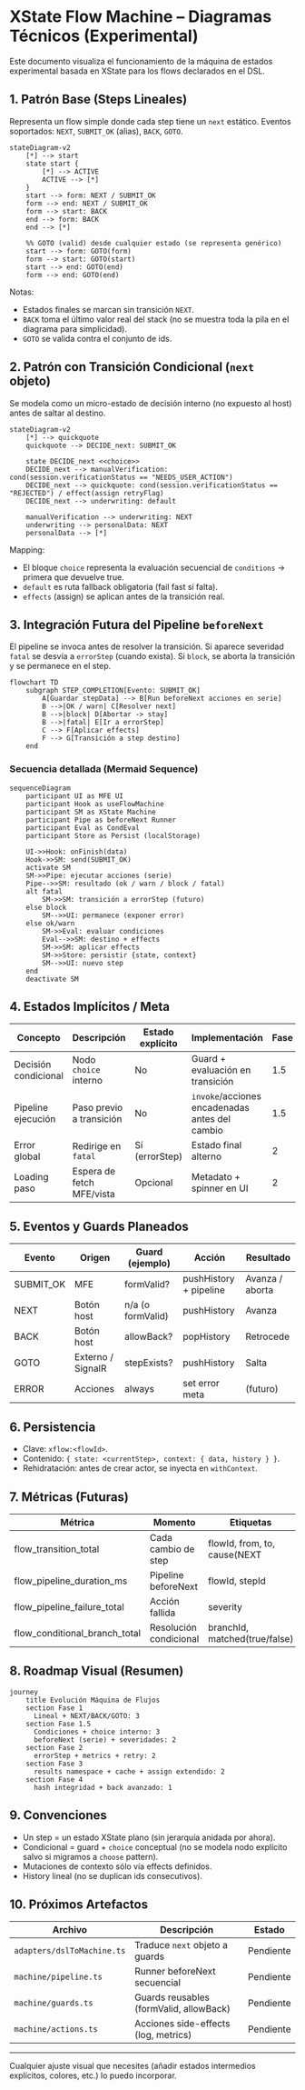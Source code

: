 # XState Flow Machine – Diagramas Técnicos (Experimental)

Este documento visualiza el funcionamiento de la máquina de estados experimental basada en XState para los flows declarados en el DSL.

## 1. Patrón Base (Steps Lineales)
Representa un flow simple donde cada step tiene un `next` estático. Eventos soportados: `NEXT`, `SUBMIT_OK` (alias), `BACK`, `GOTO`.

```mermaid
stateDiagram-v2
    [*] --> start
    state start {
        [*] --> ACTIVE
        ACTIVE --> [*]
    }
    start --> form: NEXT / SUBMIT_OK
    form --> end: NEXT / SUBMIT_OK
    form --> start: BACK
    end --> form: BACK
    end --> [*]

    %% GOTO (valid) desde cualquier estado (se representa genérico)
    start --> form: GOTO(form)
    form --> start: GOTO(start)
    start --> end: GOTO(end)
    form --> end: GOTO(end)
```

Notas:
- Estados finales se marcan sin transición `NEXT`.
- `BACK` toma el último valor real del stack (no se muestra toda la pila en el diagrama para simplicidad).
- `GOTO` se valida contra el conjunto de ids.

## 2. Patrón con Transición Condicional (`next` objeto)
Se modela como un micro-estado de decisión interno (no expuesto al host) antes de saltar al destino.

```mermaid
stateDiagram-v2
    [*] --> quickquote
    quickquote --> DECIDE_next: SUBMIT_OK

    state DECIDE_next <<choice>>
    DECIDE_next --> manualVerification: cond(session.verificationStatus == "NEEDS_USER_ACTION")
    DECIDE_next --> quickquote: cond(session.verificationStatus == "REJECTED") / effect(assign retryFlag)
    DECIDE_next --> underwriting: default

    manualVerification --> underwriting: NEXT
    underwriting --> personalData: NEXT
    personalData --> [*]
```

Mapping:
- El bloque `choice` representa la evaluación secuencial de `conditions` → primera que devuelve true.
- `default` es ruta fallback obligatoria (fail fast si falta).
- `effects` (assign) se aplican antes de la transición real.

## 3. Integración Futura del Pipeline `beforeNext`
El pipeline se invoca antes de resolver la transición. Si aparece severidad `fatal` se desvía a `errorStep` (cuando exista). Si `block`, se aborta la transición y se permanece en el step.

```mermaid
flowchart TD
    subgraph STEP_COMPLETION[Evento: SUBMIT_OK]
        A[Guardar stepData] --> B[Run beforeNext acciones en serie]
        B -->|OK / warn| C[Resolver next]
        B -->|block| D[Abortar -> stay]
        B -->|fatal| E[Ir a errorStep]
        C --> F[Aplicar effects]
        F --> G[Transición a step destino]
    end
```

### Secuencia detallada (Mermaid Sequence)
```mermaid
sequenceDiagram
    participant UI as MFE UI
    participant Hook as useFlowMachine
    participant SM as XState Machine
    participant Pipe as beforeNext Runner
    participant Eval as CondEval
    participant Store as Persist (localStorage)

    UI->>Hook: onFinish(data)
    Hook->>SM: send(SUBMIT_OK)
    activate SM
    SM->>Pipe: ejecutar acciones (serie)
    Pipe-->>SM: resultado (ok / warn / block / fatal)
    alt fatal
        SM->>SM: transición a errorStep (futuro)
    else block
        SM-->>UI: permanece (exponer error)
    else ok/warn
        SM->>Eval: evaluar condiciones
        Eval-->>SM: destino + effects
        SM->>SM: aplicar effects
        SM->>Store: persistir {state, context}
        SM-->>UI: nuevo step
    end
    deactivate SM
```

## 4. Estados Implícitos / Meta
| Concepto | Descripción | Estado explícito | Implementación | Fase |
|----------|-------------|------------------|----------------|------|
| Decisión condicional | Nodo `choice` interno | No | Guard + evaluación en transición | 1.5 |
| Pipeline ejecución | Paso previo a transición | No | `invoke`/acciones encadenadas antes del cambio | 1.5 |
| Error global | Redirige en `fatal` | Sí (errorStep) | Estado final alterno | 2 |
| Loading paso | Espera de fetch MFE/vista | Opcional | Metadato + spinner en UI | 2 |

## 5. Eventos y Guards Planeados
| Evento | Origen | Guard (ejemplo) | Acción | Resultado |
|--------|--------|-----------------|--------|-----------|
| SUBMIT_OK | MFE | formValid? | pushHistory + pipeline | Avanza / aborta |
| NEXT | Botón host | n/a (o formValid) | pushHistory | Avanza |
| BACK | Botón host | allowBack? | popHistory | Retrocede |
| GOTO | Externo / SignalR | stepExists? | pushHistory | Salta |
| ERROR | Acciones | always | set error meta | (futuro) |

## 6. Persistencia
- Clave: `xflow:<flowId>`.
- Contenido: `{ state: <currentStep>, context: { data, history } }`.
- Rehidratación: antes de crear actor, se inyecta en `withContext`.

## 7. Métricas (Futuras)
| Métrica | Momento | Etiquetas |
|---------|---------|-----------|
| flow_transition_total | Cada cambio de step | flowId, from, to, cause(NEXT|SUBMIT_OK|GOTO|BACK) |
| flow_pipeline_duration_ms | Pipeline beforeNext | flowId, stepId |
| flow_pipeline_failure_total | Acción fallida | severity |
| flow_conditional_branch_total | Resolución condicional | branchId, matched(true/false) |

## 8. Roadmap Visual (Resumen)
```mermaid
journey
    title Evolución Máquina de Flujos
    section Fase 1
      Lineal + NEXT/BACK/GOTO: 3
    section Fase 1.5
      Condiciones + choice interno: 3
      beforeNext (serie) + severidades: 2
    section Fase 2
      errorStep + metrics + retry: 2
    section Fase 3
      results namespace + cache + assign extendido: 2
    section Fase 4
      hash integridad + back avanzado: 1
```

## 9. Convenciones
- Un step = un estado XState plano (sin jerarquía anidada por ahora).
- Condicional = guard + `choice` conceptual (no se modela nodo explícito salvo si migramos a `choose` pattern).
- Mutaciones de contexto sólo vía effects definidos.
- History lineal (no se duplican ids consecutivos).

## 10. Próximos Artefactos
| Archivo | Descripción | Estado |
|---------|-------------|--------|
| `adapters/dslToMachine.ts` | Traduce `next` objeto a guards | Pendiente |
| `machine/pipeline.ts` | Runner beforeNext secuencial | Pendiente |
| `machine/guards.ts` | Guards reusables (formValid, allowBack) | Pendiente |
| `machine/actions.ts` | Acciones side-effects (log, metrics) | Pendiente |

---
Cualquier ajuste visual que necesites (añadir estados intermedios explícitos, colores, etc.) lo puedo incorporar.
